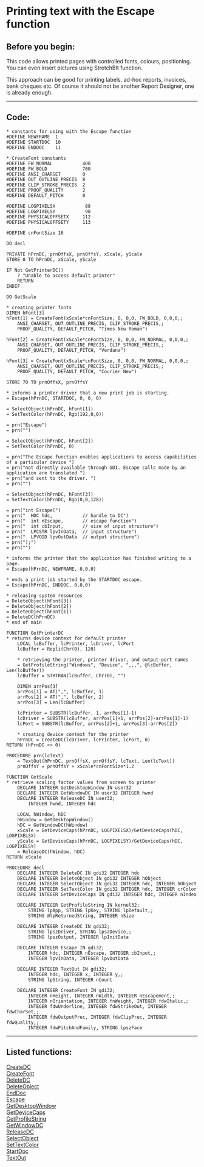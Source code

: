 
# Printing text with the Escape function

## Before you begin:
This code allows printed pages with controlled fonts, colours, positioning. You can even insert pictures using StretchBlt function.  

This approach can be good for printing labels, ad-hoc reports, invoices, bank cheques etc. Of course it should not be another Report Designer, one is already enough.  
  
***  


## Code:
```foxpro  
* constants for using with the Escape function
#DEFINE NEWFRAME  1
#DEFINE STARTDOC  10
#DEFINE ENDDOC    11

* CreateFont constants
#DEFINE FW_NORMAL           400
#DEFINE FW_BOLD             700
#DEFINE ANSI_CHARSET        0
#DEFINE OUT_OUTLINE_PRECIS  8
#DEFINE CLIP_STROKE_PRECIS  2
#DEFINE PROOF_QUALITY       2
#DEFINE DEFAULT_PITCH       0

#DEFINE LOGPIXELSX           88
#DEFINE LOGPIXELSY           90
#DEFINE PHYSICALOFFSETX     112
#DEFINE PHYSICALOFFSETY     113

#DEFINE cnFontSize 16

DO decl

PRIVATE hPrnDC, prnOffsX, prnOffsY, xScale, yScale
STORE 0 TO hPrnDC, xScale, yScale

IF Not GetPrinterDC()
	? "Unable to access default printer"
	RETURN
ENDIF

DO GetScale

* creating printer fonts
DIMEN hFont[3]
hFont[1] = CreateFont(xScale*cnFontSize, 0, 0,0, FW_BOLD, 0,0,0,;
	ANSI_CHARSET, OUT_OUTLINE_PRECIS, CLIP_STROKE_PRECIS,;
	PROOF_QUALITY, DEFAULT_PITCH, "Times New Roman")

hFont[2] = CreateFont(xScale*cnFontSize, 0, 0,0, FW_NORMAL, 0,0,0,;
	ANSI_CHARSET, OUT_OUTLINE_PRECIS, CLIP_STROKE_PRECIS,;
	PROOF_QUALITY, DEFAULT_PITCH, "Verdana")

hFont[3] = CreateFont(xScale*cnFontSize, 0, 0,0, FW_NORMAL, 0,0,0,;
	ANSI_CHARSET, OUT_OUTLINE_PRECIS, CLIP_STROKE_PRECIS,;
	PROOF_QUALITY, DEFAULT_PITCH, "Courier New")

STORE 70 TO prnOffsX, prnOffsY

* informs a printer driver that a new print job is starting.
= Escape(hPrnDC, STARTDOC, 0, 0, 0)

= SelectObject(hPrnDC, hFont[1])
= SetTextColor(hPrnDC, Rgb(192,0,0))

= prn("Escape")
= prn("")

= SelectObject(hPrnDC, hFont[2])
= SetTextColor(hPrnDC, 0)

= prn("The Escape function enables applications to access capabilities of a particular device ")
= prn("not directly available through GDI. Escape calls made by an application are translated ")
= prn("and sent to the driver. ")
= prn("")

= SelectObject(hPrnDC, hFont[3])
= SetTextColor(hPrnDC, Rgb(0,0,128))

= prn("int Escape(")
= prn("  HDC hdc,           // handle to DC")
= prn("  int nEscape,       // escape function")
= prn("  int cbInput,       // size of input structure")
= prn("  LPCSTR lpvInData,  // input structure")
= prn("  LPVOID lpvOutData  // output structure")
= prn(");")
= prn("")

* informs the printer that the application has finished writing to a page.
= Escape(hPrnDC, NEWFRAME, 0,0,0)

* ends a print job started by the STARTDOC escape.
= Escape(hPrnDC, ENDDOC, 0,0,0)

* releasing system resources
= DeleteObject(hFont[3])
= DeleteObject(hFont[2])
= DeleteObject(hFont[1])
= DeleteDC(hPrnDC)
* end of main

FUNCTION GetPrinterDC
* returns device context for default printer
	LOCAL lcBuffer, lcPrinter, lcDriver, lcPort
	lcBuffer = Repli(Chr(0), 120)

	* retrieving the printer, printer driver, and output-port names
	= GetProfileString("Windows", "Device", ",,,", @lcBuffer, Len(lcBuffer))
	lcBuffer = STRTRAN(lcBuffer, Chr(0), "")

	DIMEN arrPos[3]
	arrPos[1] = AT(",", lcBuffer, 1)
	arrPos[2] = AT(",", lcBuffer, 2)
	arrPos[3] = Len(lcBuffer)

	lcPrinter = SUBSTR(lcBuffer, 1, arrPos[1]-1)
	lcDriver = SUBSTR(lcBuffer, arrPos[1]+1, arrPos[2]-arrPos[1]-1)
	lcPort = SUBSTR(lcBuffer, arrPos[2]+1, arrPos[3]-arrPos[2])

	* creating device context for the printer
	hPrnDC = CreateDC(lcDriver, lcPrinter, lcPort, 0)
RETURN (hPrnDC <> 0)

PROCEDURE prn(lcText)
	= TextOut(hPrnDC, prnOffsX, prnOffsY, lcText, Len(lcText))
	prnOffsY = prnOffsY + xScale*cnFontSize*1.2

FUNCTION GetScale
* retrieve scaling factor values from screen to printer
	DECLARE INTEGER GetDesktopWindow IN user32
	DECLARE INTEGER GetWindowDC IN user32 INTEGER hwnd
	DECLARE INTEGER ReleaseDC IN user32;
		INTEGER hwnd, INTEGER hdc

	LOCAL hWindow, hDC
	hWindow = GetDesktopWindow()
	hDC = GetWindowDC(hWindow)
	xScale = GetDeviceCaps(hPrnDC, LOGPIXELSX)/GetDeviceCaps(hDC, LOGPIXELSX)
	yScale = GetDeviceCaps(hPrnDC, LOGPIXELSY)/GetDeviceCaps(hDC, LOGPIXELSY)
	= ReleaseDC(hWindow, hDC)
RETURN xScale

PROCEDURE decl
	DECLARE INTEGER DeleteDC IN gdi32 INTEGER hdc
	DECLARE INTEGER DeleteObject IN gdi32 INTEGER hObject
	DECLARE INTEGER SelectObject IN gdi32 INTEGER hdc, INTEGER hObject
	DECLARE INTEGER SetTextColor IN gdi32 INTEGER hdc, INTEGER crColor
	DECLARE INTEGER GetDeviceCaps IN gdi32 INTEGER hdc, INTEGER nIndex

	DECLARE INTEGER GetProfileString IN kernel32;
		STRING lpApp, STRING lpKey, STRING lpDefault,;
		STRING @lpReturnedString, INTEGER nSize

    DECLARE INTEGER CreateDC IN gdi32;
		STRING lpszDriver, STRING lpszDevice,;
		STRING lpszOutput, INTEGER lpInitData

	DECLARE INTEGER Escape IN gdi32;
		INTEGER hdc, INTEGER nEscape, INTEGER cbInput,;
		INTEGER lpvInData, INTEGER lpvOutData

	DECLARE INTEGER TextOut IN gdi32;
	    INTEGER hdc, INTEGER x, INTEGER y,;
	    STRING lpString, INTEGER nCount

	DECLARE INTEGER CreateFont IN gdi32;
		INTEGER nHeight, INTEGER nWidth, INTEGER nEscapement,;
		INTEGER nOrientation, INTEGER fnWeight, INTEGER fdwItalic,;
		INTEGER fdwUnderline, INTEGER fdwStrikeOut, INTEGER fdwCharSet,;
		INTEGER fdwOutputPrec, INTEGER fdwClipPrec, INTEGER fdwQuality,;
		INTEGER fdwPitchAndFamily, STRING lpszFace  
```  
***  


## Listed functions:
[CreateDC](../libraries/gdi32/CreateDC.md)  
[CreateFont](../libraries/gdi32/CreateFont.md)  
[DeleteDC](../libraries/gdi32/DeleteDC.md)  
[DeleteObject](../libraries/gdi32/DeleteObject.md)  
[EndDoc](../libraries/gdi32/EndDoc.md)  
[Escape](../libraries/gdi32/Escape.md)  
[GetDesktopWindow](../libraries/user32/GetDesktopWindow.md)  
[GetDeviceCaps](../libraries/gdi32/GetDeviceCaps.md)  
[GetProfileString](../libraries/kernel32/GetProfileString.md)  
[GetWindowDC](../libraries/user32/GetWindowDC.md)  
[ReleaseDC](../libraries/user32/ReleaseDC.md)  
[SelectObject](../libraries/gdi32/SelectObject.md)  
[SetTextColor](../libraries/gdi32/SetTextColor.md)  
[StartDoc](../libraries/gdi32/StartDoc.md)  
[TextOut](../libraries/gdi32/TextOut.md)  

